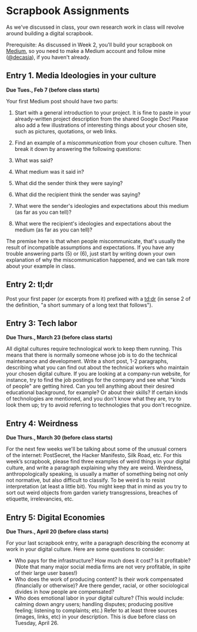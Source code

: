 # Scrapbook Assignments

As we've discussed in class, your own research work in class will revolve around building a digital scrapbook.

Prerequisite: As discussed in Week 2, you'll build your scrapbook on [Medium](http://www.medium.com/), so you need to make a Medium account and follow mine ([@decasia](https://medium.com/@decasia)), if you haven't already.

## Entry 1. Media Ideologies in your culture

**Due Tues., Feb 7 (before class starts)**

Your first Medium post should have two parts:

1. Start with a general introduction to your project. It is fine to paste in your already-written project description from the shared Google Doc! Please also add a few illustrations of interesting things about your chosen site, such as pictures, quotations, or web links.

2. Find an example of a *miscommunication* from your chosen culture. Then break it down by answering the following questions:

  1. What was said?
  2. What medium was it said in?
  3. What did the sender think they were saying?
  4. What did the recipient think the sender was saying?
  5. What were the sender's ideologies and expectations about this medium (as far as you can tell)?
  6. What were the recipient's ideologies and expectations about the medium (as far as you can tell)?

The premise here is that when people miscommunicate, that's usually the result of incompatible assumptions and expectations. If you have any trouble answering parts (5) or (6), just start by writing down your own explanation of why the miscommunication happened, and we can talk more about your example in class.

## Entry 2: tl;dr

Post your first paper (or excerpts from it) prefixed with a [td;dr](https://www.lifewire.com/what-is-tldr-2483633) (in sense 2 of the definition, "a short summary of a long text that follows").

## Entry 3: Tech labor

**Due Thurs., March 23 (before class starts)**

All digital cultures require technological work to keep them running. This means that there is normally someone whose job is to do the technical maintenance and development. Write a short post, 1-2 paragraphs, describing what you can find out about the technical workers who maintain your chosen digital culture. If you are looking at a company-run website, for instance, try to find the job postings for the company and see what "kinds of people" are getting hired. Can you tell anything about their desired educational background, for example? Or about their skills? If certain kinds of technologies are mentioned, and you don't know what they are, try to look them up; try to avoid referring to technologies that you don't recognize.

## Entry 4: Weirdness

**Due Thurs., March 30 (before class starts)**

For the next few weeks we'll be talking about some of the unusual corners of the internet: PostSecret, the Hacker Manifesto, Silk Road, etc. For this week’s scrapbook, please find three examples of weird things in your digital culture, and write a paragraph explaining why they are weird. Weirdness, anthropologically speaking, is usually a matter of something being not only not normative, but also difficult to classify. To be weird is to resist interpretation (at least a little bit). You might keep that in mind as you try to sort out weird objects from garden variety transgressions, breaches of etiquette, irrelevancies, etc.

## Entry 5: Digital Economies

**Due Thurs., April 20 (before class starts)**

 For your last scrapbook entry, write a paragraph describing the economy at work in your digital culture. Here are some questions to consider:
- Who pays for the infrastructure? How much does it cost? Is it profitable? (Note that many major social media firms are not very profitable, in spite of their large user bases!)
- Who does the work of producing content? Is their work compensated (financially or otherwise)? Are there gender, racial, or other sociological divides in how people are compensated?
- Who does emotional labor in your digital culture? (This would include: calming down angry users; handling disputes; producing positive feeling; listening to complaints; etc.)
Refer to at least three sources (images, links, etc) in your description. This is due before class on Tuesday, April 26.
